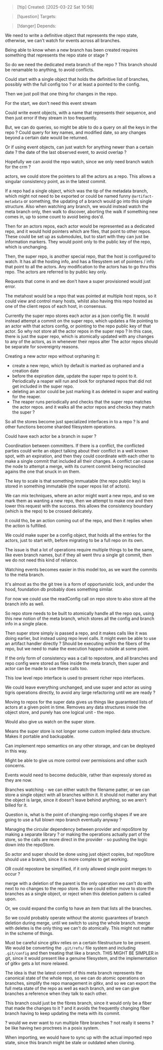 
>[!tip] Created: [2025-03-22 Sat 10:56]

>[!question] Targets: 

>[!danger] Depends: 

We need to write a definitive object that represents the repo state, otherwise, we can't watch for events across all branches.

Being able to know when a new branch has been created requires something that represents the repo state or stage ?

So do we need the dedicated meta branch of the repo ?
This branch should be renamable to anything, to avoid conflicts.

Could start with a single object that holds the definitive list of branches, possibly with the full config too ? or at least a pointed to the config.

Then we just poll that one thing for changes in the repo.

For the start, we don't need this event stream

Could write event objects, with a name that represents their sequence, and then just error if they stream in too frequently.

But, we can do queries, so might be able to do a query on all the keys in the repo ?
Could query for key names, and modified date, so any changes beyond a certain date would be returned.

Or if using event objects, can just watch for anything newer than a certain date ? the date of the last observed event, to avoid overlap ?

Hopefully we can avoid the repo watch, since we only need branch watch for the crm ?

actors, we could store the pointers to all the actors as a repo.  This allows a singular consistency point, as in the latest commit.

If a repo had a single object, which was the tip of the metadata branch, which might not need to be exported or could be named funny `@artifact-metadata` or something, the updating of a branch would go into this single structure.
Also when watching any branch, we would instead watch the meta branch only, then walk to discover, aborting the walk if something new comes in, up to some count to avoid being dos'd.

Then for an actors repos, each actor would be represented as a dedicated repo, and it would hold pointers which are files, that point to other repos.  These could be set up as submodules, but to start with they can just be information markers.  They would point only to the public key of the repo, which is unchanging.

Then, the super repo, is another special repo, that the host is configured to watch.  It has all the hosting info, and has a filesystem set of pointers / info that point to all the actors.  Any modification to the actors has to go thru this repo.  The actors are referred to by public key only.

Requests that come in and we don't have a super provisioned would just error.

The metahost would be a repo that was pointed at multiple host repos, so it could view and control many hosts, whilst also having this repo hosted as one of the client repos of each host, in consensus.

Currently the super repo stores each actor as a json config file.  It would instead attempt a commit on the super repo, which updates a file pointing to an actor with that actors config, or pointing to the repo public key of that actor.
So why not store all the actor repos in the super repo ?
In this case, there is just the super repo, which is atomically updated with any changes to any of the actors, as in whenever their repos alter
The actor repos should be separate for sovereignty reasons.

Creating a new actor repo without orphaning it:
- create a new repo, which by default is marked as orphaned and a creation date
- before the expiration date, update the super repo to point to it.  Periodically a reaper will run and look for orphaned repos that did not get included in the super repo.
- deleting an actor could be just marking it as deleted in super and waiting for the reaper.
- The reaper runs periodically and checks that the super repo matches the actor repos.  and it walks all the actor repos and checks they match the super ?

So all the stores become just specialized interfaces in to a repo ?
ls and other functions become sharded filesystem operations.

Could have each actor be a branch in super ?

Coordination between committers.
If there is a conflict, the conflicted parties could write an object talking about their conflict in a well known spot, with an expiration, and then they could coordinate with each other to make a single commit that included all their changes.
A conflict can cause the node to attempt a merge, with its current commit being reconciled agains the one that snuck in on them.

The key to scale is that something immuatable (the repo public key) is stored in something immutable (the super repos list of actors).

We can mix techniques, where an actor might want a new repo, and so we mark them as wanting a new repo, then we attempt to make one and then lower this request with the success.  this allows the consistency boundary (which is the repo) to be crossed delicately.

It could tho, be an action coming out of the repo, and then it replies when the action is fulfilled.

We could make super be a config object, that holds all the entries for the actors, just to start with, before migrating to be a full repo on its own.

The issue is that a lot of operations require multiple things to be the same, like even branch names, but if they all went thru a single git commit, then we do not need this kind of reliance.

Watching events becomes easier in this model too, as we want the commits to the meta branch.

It's almost as tho the git tree is a form of opportunistic lock, and under the hood, foundation db probably does something similar.

For now we could use the readConfig call on repo store to also store all the branch info as well.

So repo store needs to be built to atomically handle all the repo ops, using this new notion of the meta branch, which stores all the config and branch info in a single place.

Then super store simply is passed a repo, and it makes calls like it was doing earlier, but instead using repo level calls.
It might even be able to use an artifact handler directly ?
Should be executing within the fibers of the repo, but we need to make the execution happen outside at some point.

If the only form of consistency was a call to repostore, and all branches and repo config were stored as files inside the meta branch, then super and actor can be made to use these calls too.

This low level repo interface is used to present richer repo interfaces.

We could leave everything unchanged, and use super and actor as using tigris operations directly, to avoid any large refactoring until we are ready ?

Moving to repos for the super data gives us things like guaranteed lists of actors at a given point in time.  Removes any data structures inside the object store, and purely has one logical unit - the repo.

Would also give us watch on the super store.

Means the super store is not longer some custom implied data structure.  Makes it portable and backupable.

Can implement repo semantics on any other storage, and can be deployed in this way.

Might be able to give us more control over permissions and other such concerns.

Events would need to become deducible, rather than expressly stored as they are now.


Branches watching - we can either watch the filename patter, or we can store a single object with all branches within it.  It should not matter any that the object is large, since it doesn't leave behind anything, so we aren't billed for it.

Question is, what is the point of changing repo config shapes if we are going to use a full blown repo branch eventually anyway ?

Managing the circular dependency between provider and repoStore by making a separate library ? or making the operations actually part of the store, so the calls are more direct in the provider - so pushing the logic down into the repoStore.

So actor and super should be done using just object copies, but repoStore should use a branch, since it is more complex to get working.

OR could repostore be simplified, if it only allowed single point merges to occur ?

merge with a deletion of the parent is the only operation we can't do with next to no changes to the repo store.  So we could either move to store the branches as a single object, or reject when this deletion pattern is called upon.

Or, we could expand the config to have an item that lists all the branches.

So we could probably operate without the atomic guarantees of branch deletion during merge, until we switch to using the whole branch.  merge with deletes is the only thing we can't do atomically.  This might not matter in the scheme of things.

Must be careful since gitkv relies on a certain filestructure to be present.
We would be converting the `.git/refs/` file system and including `.git/config` and then treating that like a branch.
THIS MIGHT BE SIMPLER in git, since it would present like a genuine filesystem, and the implementation of gitkv gets a lot more relaxed.

The idea is that the latest commit of this meta branch represents the canonical state of the whole repo, so we can do atomic operations on branches, simplify the repo management in gitkv, and so we can export the full meta state of the repo as well as each branch, and we can give branches a reference when they talk to each other.

This branch could just be the fibres branch, since it would only be a fiber that made the changes to it ? and it avoids the frequently changing fiber branch having to keep updating the meta with its commit.

? would we ever want to run multiple fibre branches ? not really it seems ? be like having two proctrees in a posix system.

When importing, we would have to sync up with the actual imported repo state, since this branch might be stale or outdated when cloning.